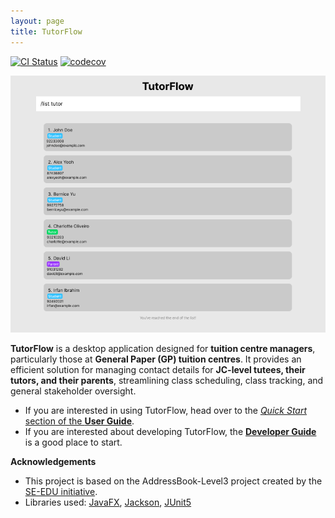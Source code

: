 ```yaml
---
layout: page
title: TutorFlow
---
```


[![CI Status](https://github.com/AY2526S1-CS2103T-T11-4/tp/workflows/Java%20CI/badge.svg)](https://github.com/AY2526S1-CS2103T-T11-4/tp/actions)
[![codecov](https://codecov.io/gh/AY2526S1-CS2103-T11-4/tp/graph/badge.svg?token=JEQT031GC3)](https://codecov.io/gh/AY2526S1-CS2103-T11-4/tp)

![Ui](images/Ui.png) <!--- TODO: Update this when new GUI is done -->

**TutorFlow** is a desktop application designed for **tuition centre managers**, particularly those at **General Paper (GP) tuition centres**. It provides an efficient solution for managing contact details for **JC-level tutees, their tutors, and their parents**, streamlining class scheduling, class tracking, and general stakeholder oversight.

* If you are interested in using TutorFlow, head over to the [_Quick Start_ section of the **User Guide**](UserGuide.html#quick-start).
* If you are interested about developing TutorFlow, the [**Developer Guide**](DeveloperGuide.html) is a good place to start.


**Acknowledgements**

* This project is based on the AddressBook-Level3 project created by the [SE-EDU initiative](https://se-education.org).
* Libraries used: [JavaFX](https://openjfx.io/), [Jackson](https://github.com/FasterXML/jackson), [JUnit5](https://github.com/junit-team/junit5)
